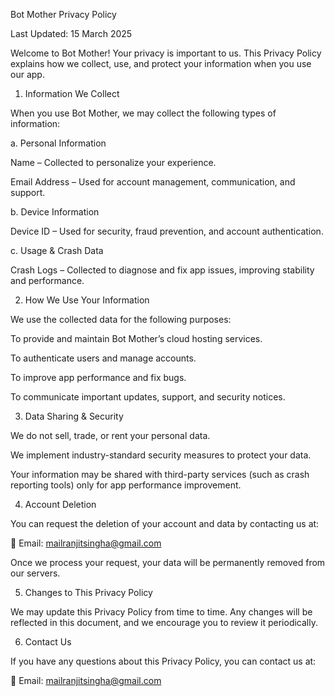 Bot Mother Privacy Policy

Last Updated: 15 March 2025

Welcome to Bot Mother! Your privacy is important to us. This Privacy Policy explains how we collect, use, and protect your information when you use our app.

1. Information We Collect

When you use Bot Mother, we may collect the following types of information:

a. Personal Information

Name – Collected to personalize your experience.

Email Address – Used for account management, communication, and support.


b. Device Information

Device ID – Used for security, fraud prevention, and account authentication.


c. Usage & Crash Data

Crash Logs – Collected to diagnose and fix app issues, improving stability and performance.


2. How We Use Your Information

We use the collected data for the following purposes:

To provide and maintain Bot Mother’s cloud hosting services.

To authenticate users and manage accounts.

To improve app performance and fix bugs.

To communicate important updates, support, and security notices.


3. Data Sharing & Security

We do not sell, trade, or rent your personal data.

We implement industry-standard security measures to protect your data.

Your information may be shared with third-party services (such as crash reporting tools) only for app performance improvement.


4. Account Deletion

You can request the deletion of your account and data by contacting us at:

📧 Email: mailranjitsingha@gmail.com

Once we process your request, your data will be permanently removed from our servers.

5. Changes to This Privacy Policy

We may update this Privacy Policy from time to time. Any changes will be reflected in this document, and we encourage you to review it periodically.

6. Contact Us

If you have any questions about this Privacy Policy, you can contact us at:

📧 Email: mailranjitsingha@gmail.com
